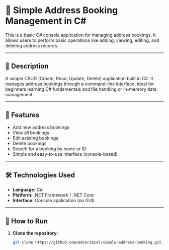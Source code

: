 # 📌 Simple Address Booking Management in C#

This is a basic C# console application for managing address bookings. It allows users to perform basic operations like adding, viewing, editing, and deleting address records.

---

## 📄 Description

A simple CRUD (Create, Read, Update, Delete) application built in C#. It manages address bookings through a command-line interface, ideal for beginners learning C# fundamentals and file handling or in-memory data management.

---

## 🚀 Features

- Add new address bookings
- View all bookings
- Edit existing bookings
- Delete bookings
- Search for a booking by name or ID
- Simple and easy-to-use interface (console-based)

---

## 🛠️ Technologies Used

- **Language:** C#
- **Platform:** .NET Framework / .NET Core
- **Interface:** Console application (no GUI)

---

## 🔧 How to Run

1. **Clone the repository:**
   ```bash
   git clone https://github.com/edcorzacal/simple-address-booking.git
